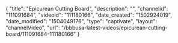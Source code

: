 {
    "title": "Epicurean Cutting Board",
    "description": "",
    "channelid": "111091684",
    "videoid": "111180166",
    "date_created": "1502924019",
    "date_modified": "1504049176",
    "type": "captivate",
    "layout": "channelVideo",
    "url": "\/bbbusa-latest-videos\/epicurean-cutting-board\/111091684-111180166"
}